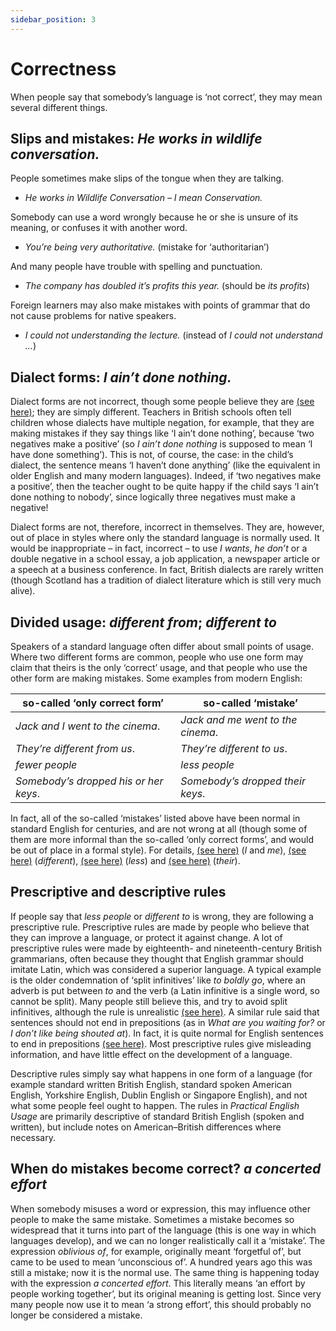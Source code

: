 ```yaml
---
sidebar_position: 3
---
```


# Correctness

When people say that somebody’s language is ‘not correct’, they may mean several different things.

## Slips and mistakes: *He works in wildlife conversation.*

People sometimes make slips of the tongue when they are talking.

- *He works in Wildlife Conversation – I mean Conservation.*

Somebody can use a word wrongly because he or she is unsure of its meaning, or confuses it with another word.

- *You’re being very authoritative.* (mistake for ‘authoritarian’)

And many people have trouble with spelling and punctuation.

- *The company has doubled it’s profits this year.* (should be *its profits*)

Foreign learners may also make mistakes with points of grammar that do not cause problems for native speakers.

- *I could not understanding the lecture.* (instead of *I could not understand …*)

## Dialect forms: *I ain’t done nothing.*

Dialect forms are not incorrect, though some people believe they are [(see here)](./standard-english-and-dialects#what-is-a-dialect); they are simply different. Teachers in British schools often tell children whose dialects have multiple negation, for example, that they are making mistakes if they say things like ‘I ain’t done nothing’, because ‘two negatives make a positive’ (so *I ain’t done nothing* is supposed to mean ‘I have done something’). This is not, of course, the case: in the child’s dialect, the sentence means ‘I haven’t done anything’ (like the equivalent in older English and many modern languages). Indeed, if ‘two negatives make a positive’, then the teacher ought to be quite happy if the child says ‘I ain’t done nothing to nobody’, since logically three negatives must make a negative!

Dialect forms are not, therefore, incorrect in themselves. They are, however, out of place in styles where only the standard language is normally used. It would be inappropriate – in fact, incorrect – to use *I wants*, *he don’t* or a double negative in a school essay, a job application, a newspaper article or a speech at a business conference. In fact, British dialects are rarely written (though Scotland has a tradition of dialect literature which is still very much alive).

## Divided usage: *different from*; *different to*

Speakers of a standard language often differ about small points of usage. Where two different forms are common, people who use one form may claim that theirs is the only ‘correct’ usage, and that people who use the other form are making mistakes. Some examples from modern English:

| so-called ‘only correct form’ | so-called ‘mistake’ |
| --- | --- |
| *Jack and I went to the cinema*. | *Jack and me went to the cinema*. |
| *They’re different from us*. | *They’re different to us*. |
| *fewer people* | *less people* |
| *Somebody’s dropped his or her keys*. | *Somebody’s dropped their keys*. |

In fact, all of the so-called ‘mistakes’ listed above have been normal in standard English for centuries, and are not wrong at all (though some of them are more informal than the so-called ‘only correct forms’, and would be out of place in a formal style). For details, [(see here)](./../pronouns/personal-pronouns-advanced-points#jack-and-me-went-between-you-and-i-us-women-understand) (*I* and *me*), [(see here)](./../../vocabulary/word-problems-from-a-to-z/different) (*different*), [(see here)](./../determiners-quantifiers/less-and-fewer) (*less*) and [(see here)](./../pronouns/singular-they) (*their*).

## Prescriptive and descriptive rules

If people say that *less people* or *different to* is wrong, they are following a prescriptive rule. Prescriptive rules are made by people who believe that they can improve a language, or protect it against change. A lot of prescriptive rules were made by eighteenth- and nineteenth-century British grammarians, often because they thought that English grammar should imitate Latin, which was considered a superior language. A typical example is the older condemnation of ‘split infinitives’ like *to boldly go*, where an adverb is put between *to* and the verb (a Latin infinitive is a single word, so cannot be split). Many people still believe this, and try to avoid split infinitives, although the rule is unrealistic [(see here)](./../infinitives-ing-forms-and-past-participles/infinitives-forms#split-infinitive-to-really-understand). A similar rule said that sentences should not end in prepositions (as in *What are you waiting for?* or *I don’t like being shouted at*). In fact, it is quite normal for English sentences to end in prepositions [(see here)](./../prepositions/prepositions-at-the-ends-of-clauses). Most prescriptive rules give misleading information, and have little effect on the development of a language.

Descriptive rules simply say what happens in one form of a language (for example standard written British English, standard spoken American English, Yorkshire English, Dublin English or Singapore English), and not what some people feel ought to happen. The rules in *Practical English Usage* are primarily descriptive of standard British English (spoken and written), but include notes on American–British differences where necessary.

## When do mistakes become correct? *a concerted effort*

When somebody misuses a word or expression, this may influence other people to make the same mistake. Sometimes a mistake becomes so widespread that it turns into part of the language (this is one way in which languages develop), and we can no longer realistically call it a ‘mistake’. The expression *oblivious of*, for example, originally meant ‘forgetful of’, but came to be used to mean ‘unconscious of’. A hundred years ago this was still a mistake; now it is the normal use. The same thing is happening today with the expression *a concerted effort*. This literally means ‘an effort by people working together’, but its original meaning is getting lost. Since very many people now use it to mean ‘a strong effort’, this should probably no longer be considered a mistake.
